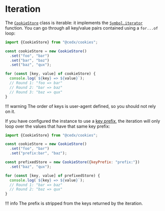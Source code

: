 # Iteration
The [`CookieStore`](api.md) class is iterable: it implements the [`Symbol.iterator`](https://developer.mozilla.org/docs/Web/JavaScript/Reference/Iteration_protocols) function.
You can go through all key/value pairs contained using a `for...of` loop:

```js
import {CookieStore} from "@cedx/cookies";

const cookieStore = new CookieStore()
  .set("foo", "bar")
  .set("bar", "baz")
  .set("baz", "qux");

for (const [key, value] of cookieStore) {
  console.log(`${key} => ${value}`);
  // Round 1: "foo => bar"
  // Round 2: "bar => baz"
  // Round 3: "baz => qux"
}
```

!!! warning
    The order of keys is user-agent defined, so you should not rely on it.

If you have configured the instance to use a [key prefix](usage/key_prefix.md), the iteration will only loop over the values that have that same key prefix:

```js
import {CookieStore} from "@cedx/cookies";

const cookieStore = new CookieStore()
  .set("foo", "bar")
  .set("prefix:bar", "baz");

const prefixedStore = new CookieStore({keyPrefix: "prefix:"})
  .set("baz", "qux");

for (const [key, value] of prefixedStore) {
  console.log(`${key} => ${value}`);
  // Round 1: "bar => baz"
  // Round 2: "baz => qux"
}
```

!!! info
    The prefix is stripped from the keys returned by the iteration.
